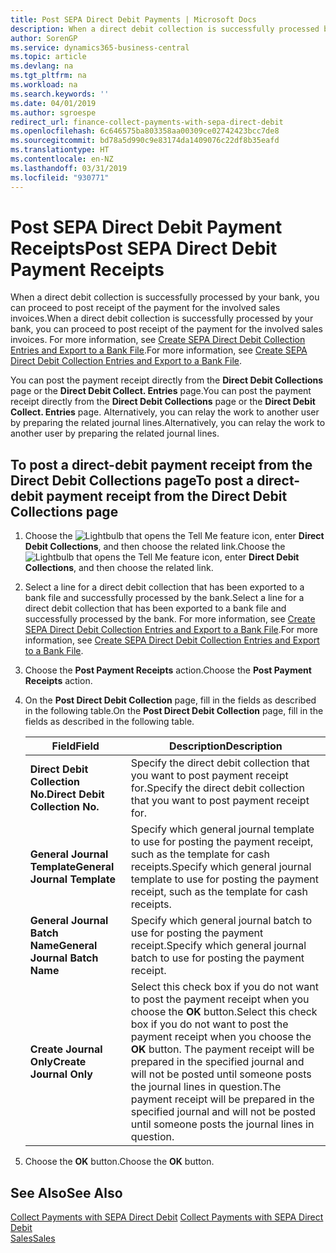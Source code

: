 ```yaml
---
title: Post SEPA Direct Debit Payments | Microsoft Docs
description: When a direct debit collection is successfully processed by your bank, you can proceed to post receipt of the payment for the involved sales invoices.
author: SorenGP
ms.service: dynamics365-business-central
ms.topic: article
ms.devlang: na
ms.tgt_pltfrm: na
ms.workload: na
ms.search.keywords: ''
ms.date: 04/01/2019
ms.author: sgroespe
redirect_url: finance-collect-payments-with-sepa-direct-debit
ms.openlocfilehash: 6c646575ba803358aa00309ce02742423bcc7de8
ms.sourcegitcommit: bd78a5d990c9e83174da1409076c22df8b35eafd
ms.translationtype: HT
ms.contentlocale: en-NZ
ms.lasthandoff: 03/31/2019
ms.locfileid: "930771"
---
```

# <a name="post-sepa-direct-debit-payment-receipts"></a><span data-ttu-id="165b4-103">Post SEPA Direct Debit Payment Receipts</span><span class="sxs-lookup"><span data-stu-id="165b4-103">Post SEPA Direct Debit Payment Receipts</span></span>
<span data-ttu-id="165b4-104">When a direct debit collection is successfully processed by your bank, you can proceed to post receipt of the payment for the involved sales invoices.</span><span class="sxs-lookup"><span data-stu-id="165b4-104">When a direct debit collection is successfully processed by your bank, you can proceed to post receipt of the payment for the involved sales invoices.</span></span> <span data-ttu-id="165b4-105">For more information, see [Create SEPA Direct Debit Collection Entries and Export to a Bank File](finance-how-create-sepa-direct-debit-collection-entries-export-bank-file.md).</span><span class="sxs-lookup"><span data-stu-id="165b4-105">For more information, see [Create SEPA Direct Debit Collection Entries and Export to a Bank File](finance-how-create-sepa-direct-debit-collection-entries-export-bank-file.md).</span></span>  

<span data-ttu-id="165b4-106">You can post the payment receipt directly from the **Direct Debit Collections** page or the **Direct Debit Collect. Entries** page.</span><span class="sxs-lookup"><span data-stu-id="165b4-106">You can post the payment receipt directly from the **Direct Debit Collections** page or the **Direct Debit Collect. Entries** page.</span></span> <span data-ttu-id="165b4-107">Alternatively, you can relay the work to another user by preparing the related journal lines.</span><span class="sxs-lookup"><span data-stu-id="165b4-107">Alternatively, you can relay the work to another user by preparing the related journal lines.</span></span>  

## <a name="to-post-a-direct-debit-payment-receipt-from-the-direct-debit-collections-page"></a><span data-ttu-id="165b4-108">To post a direct-debit payment receipt from the Direct Debit Collections page</span><span class="sxs-lookup"><span data-stu-id="165b4-108">To post a direct-debit payment receipt from the Direct Debit Collections page</span></span>  
1. <span data-ttu-id="165b4-109">Choose the ![Lightbulb that opens the Tell Me feature](media/ui-search/search_small.png "Tell me what you want to do") icon, enter **Direct Debit Collections**, and then choose the related link.</span><span class="sxs-lookup"><span data-stu-id="165b4-109">Choose the ![Lightbulb that opens the Tell Me feature](media/ui-search/search_small.png "Tell me what you want to do") icon, enter **Direct Debit Collections**, and then choose the related link.</span></span>  
2. <span data-ttu-id="165b4-110">Select a line for a direct debit collection that has been exported to a bank file and successfully processed by the bank.</span><span class="sxs-lookup"><span data-stu-id="165b4-110">Select a line for a direct debit collection that has been exported to a bank file and successfully processed by the bank.</span></span> <span data-ttu-id="165b4-111">For more information, see [Create SEPA Direct Debit Collection Entries and Export to a Bank File](finance-how-create-sepa-direct-debit-collection-entries-export-bank-file.md).</span><span class="sxs-lookup"><span data-stu-id="165b4-111">For more information, see [Create SEPA Direct Debit Collection Entries and Export to a Bank File](finance-how-create-sepa-direct-debit-collection-entries-export-bank-file.md).</span></span>  
3. <span data-ttu-id="165b4-112">Choose the **Post Payment Receipts** action.</span><span class="sxs-lookup"><span data-stu-id="165b4-112">Choose the **Post Payment Receipts** action.</span></span>  
4. <span data-ttu-id="165b4-113">On the **Post Direct Debit Collection** page, fill in the fields as described in the following table.</span><span class="sxs-lookup"><span data-stu-id="165b4-113">On the **Post Direct Debit Collection** page, fill in the fields as described in the following table.</span></span>  

    |<span data-ttu-id="165b4-114">Field</span><span class="sxs-lookup"><span data-stu-id="165b4-114">Field</span></span>|<span data-ttu-id="165b4-115">Description</span><span class="sxs-lookup"><span data-stu-id="165b4-115">Description</span></span>|  
    |---------------------------------|---------------------------------------|  
    |<span data-ttu-id="165b4-116">**Direct Debit Collection No.**</span><span class="sxs-lookup"><span data-stu-id="165b4-116">**Direct Debit Collection No.**</span></span>|<span data-ttu-id="165b4-117">Specify the direct debit collection that you want to post payment receipt for.</span><span class="sxs-lookup"><span data-stu-id="165b4-117">Specify the direct debit collection that you want to post payment receipt for.</span></span>|  
    |<span data-ttu-id="165b4-118">**General Journal Template**</span><span class="sxs-lookup"><span data-stu-id="165b4-118">**General Journal Template**</span></span>|<span data-ttu-id="165b4-119">Specify which general journal template to use for posting the payment receipt, such as the template for cash receipts.</span><span class="sxs-lookup"><span data-stu-id="165b4-119">Specify which general journal template to use for posting the payment receipt, such as the template for cash receipts.</span></span>|  
    |<span data-ttu-id="165b4-120">**General Journal Batch Name**</span><span class="sxs-lookup"><span data-stu-id="165b4-120">**General Journal Batch Name**</span></span>|<span data-ttu-id="165b4-121">Specify which general journal batch to use for posting the payment receipt.</span><span class="sxs-lookup"><span data-stu-id="165b4-121">Specify which general journal batch to use for posting the payment receipt.</span></span>|  
    |<span data-ttu-id="165b4-122">**Create Journal Only**</span><span class="sxs-lookup"><span data-stu-id="165b4-122">**Create Journal Only**</span></span>|<span data-ttu-id="165b4-123">Select this check box if you do not want to post the payment receipt when you choose the **OK** button.</span><span class="sxs-lookup"><span data-stu-id="165b4-123">Select this check box if you do not want to post the payment receipt when you choose the **OK** button.</span></span> <span data-ttu-id="165b4-124">The payment receipt will be prepared in the specified journal and will not be posted until someone posts the journal lines in question.</span><span class="sxs-lookup"><span data-stu-id="165b4-124">The payment receipt will be prepared in the specified journal and will not be posted until someone posts the journal lines in question.</span></span>|  

5. <span data-ttu-id="165b4-125">Choose the **OK** button.</span><span class="sxs-lookup"><span data-stu-id="165b4-125">Choose the **OK** button.</span></span>  

## <a name="see-also"></a><span data-ttu-id="165b4-126">See Also</span><span class="sxs-lookup"><span data-stu-id="165b4-126">See Also</span></span>  
 <span data-ttu-id="165b4-127">[Collect Payments with SEPA Direct Debit](finance-collect-payments-with-sepa-direct-debit.md) </span><span class="sxs-lookup"><span data-stu-id="165b4-127">[Collect Payments with SEPA Direct Debit](finance-collect-payments-with-sepa-direct-debit.md) </span></span>  
 [<span data-ttu-id="165b4-128">Sales</span><span class="sxs-lookup"><span data-stu-id="165b4-128">Sales</span></span>](sales-manage-sales.md)
